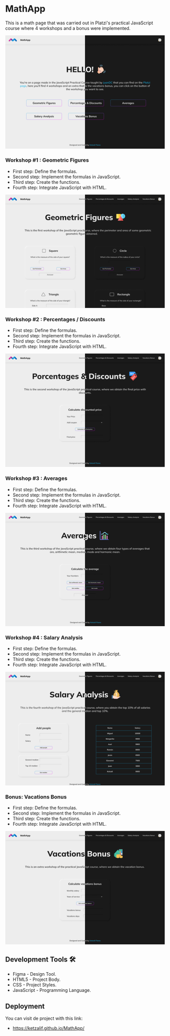 # MathApp
This is a math page that was carried out in Platzi's practical JavaScript course where 4 workshops and a bonus were implemented.

![Main page](https://github.com/KetzaliF/MathApp/blob/main/assets/home.png)

### Workshop #1 : Geometric Figures

* First step: Define the formulas.
* Second step: Implement the formulas in JavaScript.
* Third step: Create the functions.
* Fourth step: Integrate JavaScript with HTML.

![Geometric figures page](https://github.com/KetzaliF/MathApp/blob/main/assets/geometric-figures.png)

### Workshop #2 : Percentages / Discounts

* First step: Define the formulas.
* Second step: Implement the formulas in JavaScript.
* Third step: Create the functions.
* Fourth step: Integrate JavaScript with HTML.

![Percentages / Discount page](https://github.com/KetzaliF/MathApp/blob/main/assets/porcentages-discounts.png)

### Workshop #3 : Averages

* First step: Define the formulas.
* Second step: Implement the formulas in JavaScript.
* Third step: Create the functions.
* Fourth step: Integrate JavaScript with HTML.

![Averages page](https://github.com/KetzaliF/MathApp/blob/main/assets/averages-photo.png)

### Workshop #4 : Salary Analysis

* First step: Define the formulas.
* Second step: Implement the formulas in JavaScript.
* Third step: Create the functions.
* Fourth step: Integrate JavaScript with HTML.

![Salary analysis page](https://github.com/KetzaliF/MathApp/blob/main/assets/salary-analysis.png)

### Bonus: Vacations Bonus

* First step: Define the formulas.
* Second step: Implement the formulas in JavaScript.
* Third step: Create the functions.
* Fourth step: Integrate JavaScript with HTML.

![Vacation bonus page](https://github.com/KetzaliF/MathApp/blob/main/assets/vacations-bonus.png)

## Development Tools 🛠️

* Figma - Design Tool.
* HTML5 - Project Body.
* CSS - Project Styles.
* JavaScript - Programming Language.

## Deployment
You can visit de project with this link:

* https://ketzalif.github.io/MathApp/
